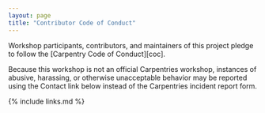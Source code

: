 ```yaml
---
layout: page
title: "Contributor Code of Conduct"
---
```

Workshop participants, contributors, and maintainers of this project pledge to follow the [Carpentry Code of Conduct][coc].

Because this workshop is not an official Carpentries workshop, instances of abusive, harassing, or otherwise unacceptable behavior may be reported using the Contact link below instead of the 
Carpentries incident report form.

{% include links.md %}
